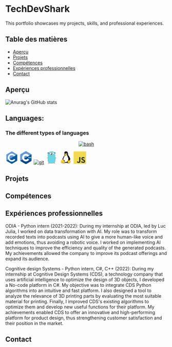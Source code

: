 # TechDevShark

This portfolio showcases my projects, skills, and professional experiences.

## Table des matières

- [Aperçu](#aperçu)
- [Projets](#projets)
- [Compétences](#compétences)
- [Expériences professionnelles](#expériences-professionnelles)
- [Contact](#contact)

## Aperçu

![Anurag's GitHub stats](https://github-readme-stats.vercel.app/api?username=TechDevShark&show_icons=true&theme=github_dark_dimmed)


## Languages:

<h3 align="left">The different types of languages</h3>
<p align="center"> 
<a href="https://www.gnu.org/software/bash/" target="_blank" rel="noreferrer"><img src="https://www.vectorlogo.zone/logos/gnu_bash/gnu_bash-icon.svg" alt="bash" width="40" height="40"/></a> 

<a href="https://www.cprogramming.com/" target="_blank" rel="noreferrer"><img src="https://raw.githubusercontent.com/devicons/devicon/master/icons/c/c-original.svg" alt="c" width="40" height="40"/></a>
<a href="https://www.w3schools.com/cpp/" target="_blank" rel="noreferrer"><img src="https://raw.githubusercontent.com/devicons/devicon/master/icons/cplusplus/cplusplus-original.svg" alt="cplusplus" width="40" height="40"/></a>
<a href="https://git-scm.com/" target="_blank" rel="noreferrer"><img src="https://www.vectorlogo.zone/logos/git-scm/git-scm-icon.svg" alt="git" width="40" height="40"/></a>
<a href="https://golang.org" target="_blank" rel="noreferrer"><img src="https://raw.githubusercontent.com/devicons/devicon/master/icons/go/go-original.svg" alt="go" width="40" height="40"/></a>
<a href="https://www.linux.org/" target="_blank" rel="noreferrer"> <img src="https://raw.githubusercontent.com/devicons/devicon/master/icons/linux/linux-original.svg" alt="linux" width="40" height="40"/></a>
<a href="https://www.javascript.com/" target="_blank" rel="noreferrer"> <img src="https://raw.githubusercontent.com/devicons/devicon/master/icons/javascript/javascript-original.svg" alt="c" width="40" height="40"/></a></p>

## Projets



## Compétences


## Expériences professionnelles

ODIA - Python intern (2021-2022):
During my internship at ODIA, led by Luc Julia, I worked on data transformation with AI. My role was to transform recorded texts into podcasts using AI to give a more human-like voice and add emotions, thus avoiding a robotic voice. I worked on implementing AI techniques to improve the efficiency and quality of the generated podcasts. My achievements allowed the company to improve its podcast offerings and expand its audience.

Cognitive design Systems - Python intern, C#, C++ (2022):
During my internship at Cognitive Design Systems (CDS), a technology company that uses artificial intelligence to optimize the design of 3D objects, I developed a No-code platform in C#. My objective was to integrate CDS Python algorithms into an intuitive and fast platform. I also designed a tool to analyze the relevance of 3D printing parts by evaluating the most suitable material for printing. Finally, I improved CDS's existing algorithms to optimize them and develop new useful functions for their platform. My achievements enabled CDS to offer an innovative and high-performing platform for product design, thus strengthening customer satisfaction and their position in the market.

## Contact
